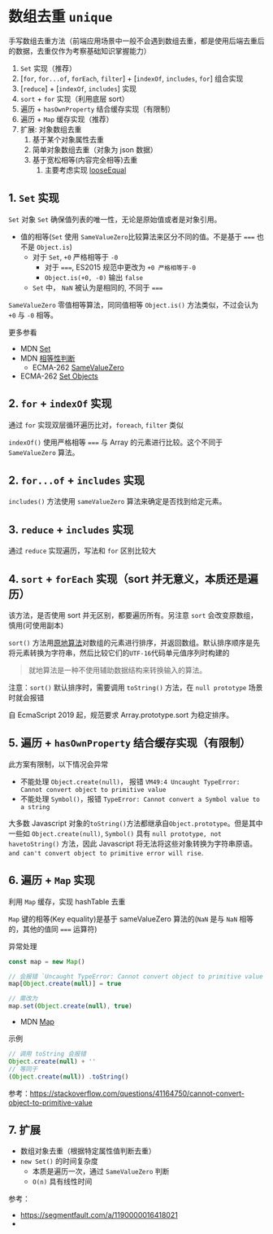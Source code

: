 # 数组去重 `unique`

手写数组去重方法（前端应用场景中一般不会遇到数组去重，都是使用后端去重后的数据，去重仅作为考察基础知识掌握能力）

1. `Set` 实现（推荐）
2. [`for`, `for...of`, `forEach`, `filter`] + [`indexOf`, `includes`, `for`] 组合实现
3. [`reduce`] + [`indexOf`, `includes`] 实现
4. `sort` + `for` 实现（利用底层 sort）
5. 遍历 + `hasOwnProperty` 结合缓存实现（有限制）
6. 遍历 + `Map` 缓存实现（推荐）
7. 扩展: 对象数组去重
   1. 基于某个对象属性去重
   2. 简单对象数组去重（对象为 json 数据）
   3. 基于宽松相等(内容完全相等)去重
      1. 主要考虑实现 [looseEqual](https://github.com/cloudyan/npm-modules/blob/dev/packages/vue2/vue2-shared.md)

## 1. `Set` 实现

`Set` 对象 `Set` 确保值列表的唯一性，无论是原始值或者是对象引用。

- 值的相等(`Set` 使用 `SameValueZero`比较算法来区分不同的值。不是基于 `===` 也不是 `Object.is`)
  - 对于 `Set`, `+0` 严格相等于 `-0`
    - 对于 `===`, ES2015 规范中更改为 `+0 严格相等于-0`
    - `Object.is(+0, -0)` 输出 `false`
  - `Set` 中， `NaN` 被认为是相同的, 不同于 `===`

`SameValueZero` 零值相等算法，同同值相等 `Object.is()` 方法类似，不过会认为 `+0` 与 `-0` 相等。

更多参看

- MDN [Set](https://developer.mozilla.org/en-US/docs/Web/JavaScript/Reference/Global_Objects/Set)
- MDN [相等性判断](https://developer.mozilla.org/en-US/docs/Web/JavaScript/Equality_comparisons_and_sameness)
  - ECMA-262 [SameValueZero](https://tc39.es/ecma262/multipage/abstract-operations.html#sec-samevaluezero)
- ECMA-262 [Set Objects](https://tc39.es/ecma262/multipage/keyed-collections.html#sec-set-objects)

## 2. `for` + `indexOf` 实现

通过 `for` 实现双层循环遍历比对，`foreach`, `filter` 类似

`indexOf()` 使用严格相等 `===` 与 Array 的元素进行比较。这个不同于 `SameValueZero` 算法。

## 2. `for...of` + `includes` 实现

`includes()` 方法使用 `sameValueZero` 算法来确定是否找到给定元素。

## 3. `reduce` + `includes` 实现

通过 `reduce` 实现遍历，写法和 `for` 区别比较大

## 4. `sort` + `forEach` 实现（sort 并无意义，本质还是遍历）

该方法，是否使用 sort 并无区别，都要遍历所有。另注意 `sort` 会改变原数组，慎用(可使用副本)

`sort()` 方法用[原地算法](https://en.wikipedia.org/wiki/In-place_algorithm)对数组的元素进行排序，并返回数组。默认排序顺序是先将元素转换为字符串，然后比较它们的`UTF-16`代码单元值序列时构建的

> 就地算法是一种不使用辅助数据结构来转换输入的算法。

注意：`sort()` 默认排序时，需要调用 `toString()` 方法，在 `null prototype` 场景时就会报错

自 EcmaScript 2019 起，规范要求 Array.prototype.sort 为稳定排序。

## 5. 遍历 + `hasOwnProperty` 结合缓存实现（有限制）

此方案有限制，以下情况会异常

- 不能处理 `Object.create(null)`， 报错 `VM49:4 Uncaught TypeError: Cannot convert object to primitive value`
- 不能处理 `Symbol()`，报错 `TypeError: Cannot convert a Symbol value to a string`

大多数 Javascript 对象的`toString()`方法都继承自`Object.prototype`。但是其中一些如 `Object.create(null)`, `Symbol()` 具有 `null prototype, not havetoString()` 方法，因此 Javascript 将无法将这些对象转换为字符串原语。`and can't convert object to primitive error will rise`.

## 6. 遍历 + `Map` 实现

利用 `Map` 缓存，实现 hashTable 去重

`Map` 键的相等(Key equality)是基于 sameValueZero 算法的(`NaN` 是与 `NaN` 相等的，其他的值同 `===` 运算符)

异常处理

```js
const map = new Map()

// 会报错 `Uncaught TypeError: Cannot convert object to primitive value`
map[Object.create(null)] = true

// 需改为
map.set(Object.create(null), true)
```

- MDN [Map](https://developer.mozilla.org/zh-CN/docs/Web/JavaScript/Reference/Global_Objects/Map)

示例

```js
// 调用 toString 会报错
Object.create(null) + ''
// 等同于
(Object.create(null)) .toString()
```

参考：https://stackoverflow.com/questions/41164750/cannot-convert-object-to-primitive-value


## 7. 扩展

- 数组对象去重（根据特定属性值判断去重）
- `new Set()` 的时间复杂度
  - 本质是遍历一次，通过 `SameValueZero` 判断
  - `O(n)` 具有线性时间

参考：

- https://segmentfault.com/a/1190000016418021
-
